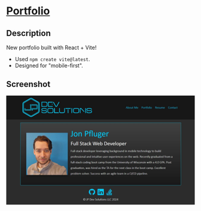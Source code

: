 # [Portfolio](https://jpdev.codes/)

## Description

New portfolio built with React + Vite!
- Used `npm create vite@latest`.
- Designed for "mobile-first".

## Screenshot

![Screenshot of my portfolio](./src/assets/images/screenshot.jpg)